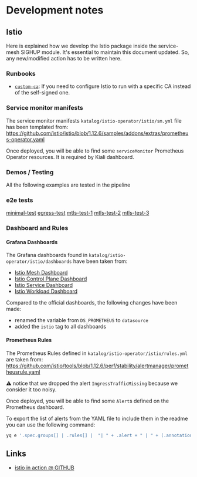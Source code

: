 # Development notes

## Istio

Here is explained how we develop the Istio package inside the service-mesh SIGHUP module. It's essential to
maintain this document updated. So, any new/modified action has to be written here.

### Runbooks

- [`custom-ca`](../../docs/development/custom-ca/): If you need to configure Istio to run with a specific CA
  instead of the self-signed one.

### Service monitor manifests

The service monitor manifests `katalog/istio-operator/istio/sm.yml` file has been templated from:
<https://github.com/istio/istio/blob/1.12.6/samples/addons/extras/prometheus-operator.yaml>

Once deployed, you will be able to find some `serviceMonitor` Prometheus Operator resources. It is required by Kiali dashboard.

### Demos / Testing

All the following examples are tested in the pipeline

### e2e tests

[minimal-test](../../katalog/tests/istio-operator/istio-minimal.sh)
[egress-test](../../katalog/tests/istio-operator/istio-egress-external-services.sh)
[mtls-test-1](../../katalog/tests/istio-operator/istio-citadel-authn-1.sh)
[mtls-test-2](../../katalog/tests/istio-operator/istio-citadel-authn-2.sh)
[mtls-test-3](../../katalog/tests/istio-operator/istio-citadel-authn-3.sh)

### Dashboard and Rules

#### Grafana Dashboards

The Grafana dashboards found in `katalog/istio-operator/istio/dashboards` have been taken from:

- [Istio Mesh Dashboard](https://grafana.com/grafana/dashboards/7639-istio-mesh-dashboard)
- [Istio Control Plane Dashboard](https://grafana.com/grafana/dashboards/7645-istio-control-plane-dashboard/)
- [Istio Service Dashboard](https://grafana.com/grafana/dashboards/7636-istio-service-dashboard)
- [Istio Workload Dashboard](https://grafana.com/grafana/dashboards/7630-istio-workload-dashboard)

Compared to the official dashboards, the following changes have been made:

- renamed the variable from `DS_PROMETHEUS` to `datasource`
- added the `istio` tag to all dashboards

#### Prometheus Rules

The Prometheus Rules defined in `katalog/istio-operator/istio/rules.yml` are taken from:
<https://github.com/istio/tools/blob/1.12.6/perf/stability/alertmanager/prometheusrule.yaml>

⚠️ notice that we dropped the alert `IngressTrafficMissing` because we consider it too noisy.

Once deployed, you will be able to find some `Alert`s defined on the Prometheus dashboard.

To export the list of alerts from the YAML file to include them in the readme you can use the following command:

```bash
yq e '.spec.groups[] | .rules[] |  "| " + .alert + " | " + (.annotations.summary // "-" | sub("\n",". "))+ " | " + (.annotations.description // "-" | sub("\n",". ")) + " |"' katalog/istio-operator/istio/rules.yml
```

## Links

- [istio in action @ GITHUB](https://github.com/istioinaction/book-source-code)
